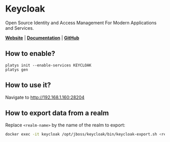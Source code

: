 # Keycloak

Open Source Identity and Access Management For Modern Applications and Services.

**[Website](https://www.keycloak.org/)** | **[Documentation](https://www.keycloak.org/documentation)** | **[GitHub](https://github.com/keycloak/keycloak)**

## How to enable?

```
platys init --enable-services KEYCLOAK
platys gen
```

## How to use it?

Navigate to <http://192.168.1.160:28204>

## How to export data from a realm

Replace `<realm-name>` by the name of the realm to export:

```bash
docker exec -it keycloak /opt/jboss/keycloak/bin/keycloak-export.sh <realm-name>
```

